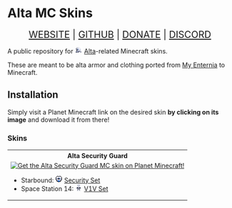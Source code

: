 # Alta MC Skins

<div align="center" style="font-size: 150%;">
<a class="ct_button" href="https://ceterai.github.io/Workshop/Minecraft/Skins/AltaMCSkins">WEBSITE</a> | <a class="ct_button" href="https://github.com/Ceterai/AltaMCSkins">GITHUB</a> | <a class="ct_button" href="https://buymeacoffee.com/ceterai">DONATE</a> | <a class="ct_button" href="https://discord.gg/gGEwZ5vbgr">DISCORD</a>
</div>

A public repository for <img src="https://raw.githubusercontent.com/Ceterai/Enternia/main/interface/title/ct_alta_altaya.png" loading="lazy" height="16px" alt="Ceterai's"> [Alta](https://github.com/Ceterai/Enternia/wiki/Alta)-related Minecraft skins.

These are meant to be alta armor and clothing ported from [My Enternia](https://steamcommunity.com/sharedfiles/filedetails/?id=2006558650) to Minecraft.

## Installation

Simply visit a Planet Minecraft link on the desired skin **by clicking on its image** and download it from there!

### Skins

<table>
    <tr><th>Alta Security Guard</th></tr>
    <tr><td>
        <a href="https://www.planetminecraft.com/skin/alta-security-guard/">
        <img src="https://static.planetminecraft.com/files/resource_media/preview/skin-18286570-minecraft-skin.jpg" loading="lazy" alt="Get the Alta Security Guard MC skin on Planet Minecraft!">
        </a>
        <ul>
            <li>
            Starbound: <img src="https://raw.githubusercontent.com/Ceterai/Enternia/main/items/active/alta/sets/security.png" loading="lazy" alt="Alta">
            <a href="https://github.com/Ceterai/Enternia/wiki/Security-Set">Security Set</a>
            </li>
            <li>
            Space Station 14: <img src="https://raw.githubusercontent.com/Ceterai/AltaSS14Sprites/refs/heads/main/skins/security/icons/skin.png" loading="lazy" alt="Alta">
            <a href="https://github.com/Ceterai/AltaSS14Sprites?tab=readme-ov-file#-alta-security-set">V1V Set</a>
            </li>
        </ul>
    </td></tr>
</table>
